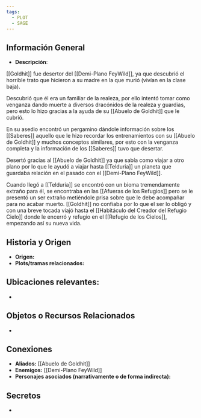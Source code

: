 ```yaml
---
tags:
  - PLOT
  - SAGE
---
```

## Información General 
- **Descripción**: 

[[Goldhit]] fue desertor del [[Demi-Plano FeyWild]], ya que descubrió el horrible trato que hicieron a su madre en la que murió (vivían en la clase baja).

Descubrió que él era un familiar de la realeza, por ello intentó tomar como venganza dando muerte a diversos dracónidos de la realeza y guardias, pero esto lo hizo gracias a la ayuda de su [[Abuelo de Goldhit]] que le cubrió.

En su asedio encontró un pergamino dándole información sobre los [[Saberes]] aquello que le hizo recordar los entrenamientos con su [[Abuelo de Goldhit]] y muchos conceptos similares, por esto con la venganza completa y la información de los [[Saberes]] tuvo que desertar.

Desertó gracias al [[Abuelo de Goldhit]] ya que sabía como viajar a otro plano por lo que le ayudó a viajar hasta [[Telduria]] un planeta que guardaba relación en el pasado con el [[Demi-Plano FeyWild]].

Cuando llegó a [[Telduria]] se encontró con un bioma tremendamente extraño para él, se encontraba en las [[Afueras de los Refugios]] pero se le presentó un ser extraño metiéndole prisa sobre que le debe acompañar para no acabar muerto. [[Goldhit]] no confiaba por lo que el ser lo obligó y con una breve tocada viajó hasta el [[Habitáculo del Creador del Refugio Cielo]] donde le encerró y refugio en el [[Refugio de los Cielos]], empezando así su nueva vida.

## Historia y Origen 
- **Origen:** 
- **Plots/tramas relacionados:** 

## Ubicaciones relevantes:
- 

## Objetos o Recursos Relacionados 
- 

## Conexiones 
- **Aliados:** [[Abuelo de Goldhit]]
- **Enemigos:** [[Demi-Plano FeyWild]]
- **Personajes asociados (narrativamente o de forma indirecta):** 

## Secretos
- 